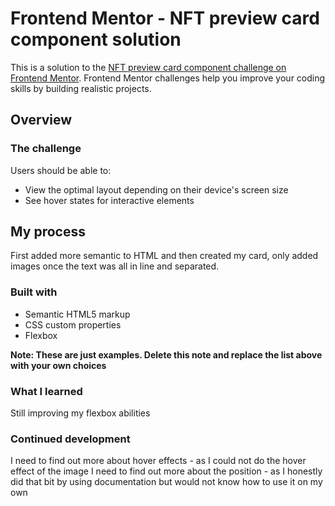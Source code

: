 # Frontend Mentor - NFT preview card component solution

This is a solution to the [NFT preview card component challenge on Frontend Mentor](https://www.frontendmentor.io/challenges/nft-preview-card-component-SbdUL_w0U). Frontend Mentor challenges help you improve your coding skills by building realistic projects. 


## Overview

### The challenge

Users should be able to:

- View the optimal layout depending on their device's screen size
- See hover states for interactive elements



## My process

First added more semantic to HTML and then created my card, only added images once the text was all in line and separated. 





### Built with

- Semantic HTML5 markup
- CSS custom properties
- Flexbox


**Note: These are just examples. Delete this note and replace the list above with your own choices**

### What I learned

Still improving my flexbox abilities




### Continued development

I need to find out more about hover effects - as I could not do the hover effect of the image
I need to find out more about the position - as I honestly did that bit by using documentation but would not know how to use it on my own


